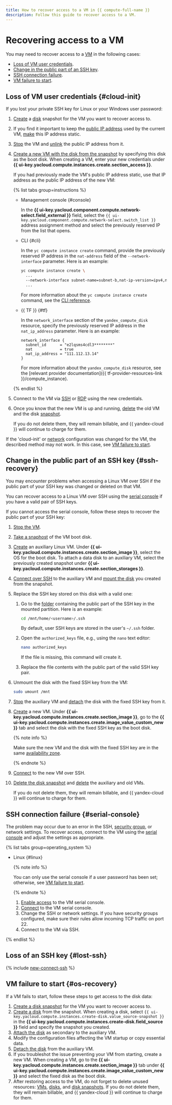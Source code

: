 ```yaml
---
title: How to recover access to a VM in {{ compute-full-name }}
description: Follow this guide to recover access to a VM.
---
```


# Recovering access to a VM

You may need to recover access to a [VM](../../concepts/vm.md) in the following cases:
* [Loss of VM user credentials](#cloud-init).
* [Change in the public part of an SSH key](#ssh-recovery).
* [SSH connection failure](#serial-console).
* [VM failure to start](#os-recovery).

## Loss of VM user credentials {#cloud-init}

If you lost your private SSH key for Linux or your Windows user password:
1. [Create](../disk-control/create-snapshot.md) a [disk](../../concepts/disk.md) snapshot for the VM you want to recover access to.
1. If you find it important to keep the [public IP address](../../../vpc/concepts/address.md#public-addresses) used by the current VM, [make](../../../vpc/operations/set-static-ip.md) this IP address static.
1. [Stop](../vm-control/vm-stop-and-start.md#stop) the VM and [unlink](../vm-control/vm-detach-public-ip.md) the public IP address from it.
1. [Create a new VM with the disk from the snapshot](../vm-create/create-from-snapshots.md) by specifying this disk as the boot disk. When creating a VM, enter your new credentials under **{{ ui-key.yacloud.compute.instances.create.section_access }}**.

    If you had previously made the VM's public IP address static, use that IP address as the public IP address of the new VM:

    {% list tabs group=instructions %}

    - Management console {#console}

      In the **{{ ui-key.yacloud.component.compute.network-select.field_external }}** field, select the `{{ ui-key.yacloud.component.compute.network-select.switch_list }}` address assignment method and select the previously reserved IP from the list that opens.

    - CLI {#cli}

      In the `yc compute instance create` command, provide the previously reserved IP address in the `nat-address` field of the `--network-interface` parameter. Here is an example:
      
      ```bash
      yc compute instance create \
        ...
        --network-interface subnet-name=subnet-b,nat-ip-version=ipv4,nat-address=111.112.13.14 \
        ...
      ```

      For more information about the `yc compute instance create` command, see the [CLI reference](../../../cli/cli-ref/compute/cli-ref/instance/create.md).

    - {{ TF }} {#tf}

      In the `network_interface` section of the `yandex_compute_disk` resource, specify the previously reserved IP address in the `nat_ip_address` parameter. Here is an example:

      ```hcl
      network_interface {
        subnet_id      = "e2lqsms4cdl3********"
        nat            = true
        nat_ip_address = "111.112.13.14"
      }
      ```

      For more information about the `yandex_compute_disk` resource, see the [relevant provider documentation]({{ tf-provider-resources-link }}/compute_instance).

    {% endlist %}

1. Connect to the VM via [SSH](./ssh.md) or [RDP](./rdp.md) using the new credentials.
1. Once you know that the new VM is up and running, [delete](../vm-control/vm-delete.md) the old VM and the disk [snapshot](../snapshot-control/delete.md).

    If you do not delete them, they will remain billable, and {{ yandex-cloud }} will continue to charge for them.

If the 'cloud-init' or [network](../../../vpc/concepts/network.md#network) configuration was changed for the VM, the described method may not work. In this case, see [VM failure to start](#os-recovery).

## Change in the public part of an SSH key {#ssh-recovery}

You may encounter problems when accessing a Linux VM over SSH if the public part of your SSH key was changed or deleted on that VM.

You can recover access to a Linux VM over SSH using the [serial console](#serial-console) if you have a valid pair of SSH keys.

If you cannot access the serial console, follow these steps to recover the public part of your SSH key:
1. [Stop the VM](../vm-control/vm-stop-and-start.md).
1. [Take a snaphost](../disk-control/create-snapshot.md) of the VM boot disk.
1. [Create](../vm-create/create-from-snapshots.md) an auxiliary Linux VM. Under **{{ ui-key.yacloud.compute.instances.create.section_image }}**, select the OS for the boot disk. To attach a data disk to an auxiliary VM, select the previously created snapshot under **{{ ui-key.yacloud.compute.instances.create.section_storages }}**.
1. [Connect over SSH](../vm-connect/ssh.md) to the auxiliary VM and [mount the disk](../vm-control/vm-attach-disk.md#mount-disk-and-fix-uuid) you created from the snapshot.
1. Replace the SSH key stored on this disk with a valid one:
   1. Go to the [folder](../../../resource-manager/concepts/resources-hierarchy.md#folder) containing the public part of the SSH key in the mounted partition. Here is an example:

      ```bash
      cd /mnt/home/<username>/.ssh
      ```

      By default, user SSH keys are stored in the user's `~/.ssh` folder.
   1. Open the `authorized_keys` file, e.g., using the `nano` text editor:

      ```bash
      nano authorized_keys
      ```

      If the file is missing, this command will create it.
   1. Replace the file contents with the public part of the valid SSH key pair.
1. Unmount the disk with the fixed SSH key from the VM:

   ```bash
   sudo umount /mnt
   ```

1. [Stop](../vm-control/vm-stop-and-start.md) the auxiliary VM and [detach](../vm-control/vm-detach-disk.md) the disk with the fixed SSH key from it.
1. [Create](../vm-create/create-from-disks.md) a new VM. Under **{{ ui-key.yacloud.compute.instances.create.section_image }}**, go to the **{{ ui-key.yacloud.compute.instances.create.image_value_custom_new }}** tab and select the disk with the fixed SSH key as the boot disk.

   {% note info %}

   Make sure the new VM and the disk with the fixed SSH key are in the same [availability zone](../../../overview/concepts/geo-scope.md).

   {% endnote %}

1. [Connect](../vm-connect/ssh.md) to the new VM over SSH.
1. [Delete the disk snapshot](../snapshot-control/delete.md) and [delete](../vm-control/vm-delete.md) the auxiliary and old VMs.

    If you do not delete them, they will remain billable, and {{ yandex-cloud }} will continue to charge for them.

## SSH connection failure {#serial-console}

The problem may occur due to an error in the SSH, [security group](../../../vpc/concepts/security-groups.md), or network settings. To recover access, connect to the VM using the [serial console](../serial-console/index.md) and adjust the settings as appropriate.

{% list tabs group=operating_system %}

- Linux {#linux}

  {% note info %}

  You can only use the serial console if a user password has been set; otherwise, see [VM failure to start](#os-recovery).

  {% endnote %}

  1. [Enable access](../serial-console/index.md#turn-on-for-current-instance) to the VM serial console.
  1. [Connect](../serial-console/connect-cli.md#connect-to-serial-console) to the VM serial console.
  1. Change the SSH or network settings. If you have security groups configured, make sure their rules allow incoming TCP traffic on port 22.
  1. Connect to the VM via SSH.

{% endlist %}

## Loss of an SSH key {#lost-ssh}

{% include [new-connect-ssh](../../../_qa/compute/new-connect-ssh.md) %}

## VM failure to start {#os-recovery}

If a VM fails to start, follow these steps to get access to the disk data:
1. [Create a disk snapshot](../disk-control/create-snapshot.md) for the VM you want to recover access to.
1. [Create a disk](../disk-create/empty.md) from the snapshot. When creating a disk, select `{{ ui-key.yacloud.compute.instances.create-disk.value_source-snapshot }}` in the **{{ ui-key.yacloud.compute.instances.create-disk.field_source }}** field and specify the snapshot you created.
1. [Attach the disk](../vm-control/vm-attach-disk.md) as secondary to the auxiliary VM.
1. Modify the configuration files affecting the VM startup or copy essential data.
1. [Detach the disk](../vm-control/vm-detach-disk.md) from the auxiliary VM.
1. If you troubleshot the issue preventing your VM from starting, create a new VM. When creating a VM, go to the **{{ ui-key.yacloud.compute.instances.create.section_image }}** tab under **{{ ui-key.yacloud.compute.instances.create.image_value_custom_new }}** and select the fixed disk as the boot disk.
1. After restoring access to the VM, do not forget to delete unused resources: [VMs](../vm-control/vm-delete.md), [disks](../disk-control/delete.md), and [disk snapshots](../snapshot-control/delete.md). If you do not delete them, they will remain billable, and {{ yandex-cloud }} will continue to charge for them.